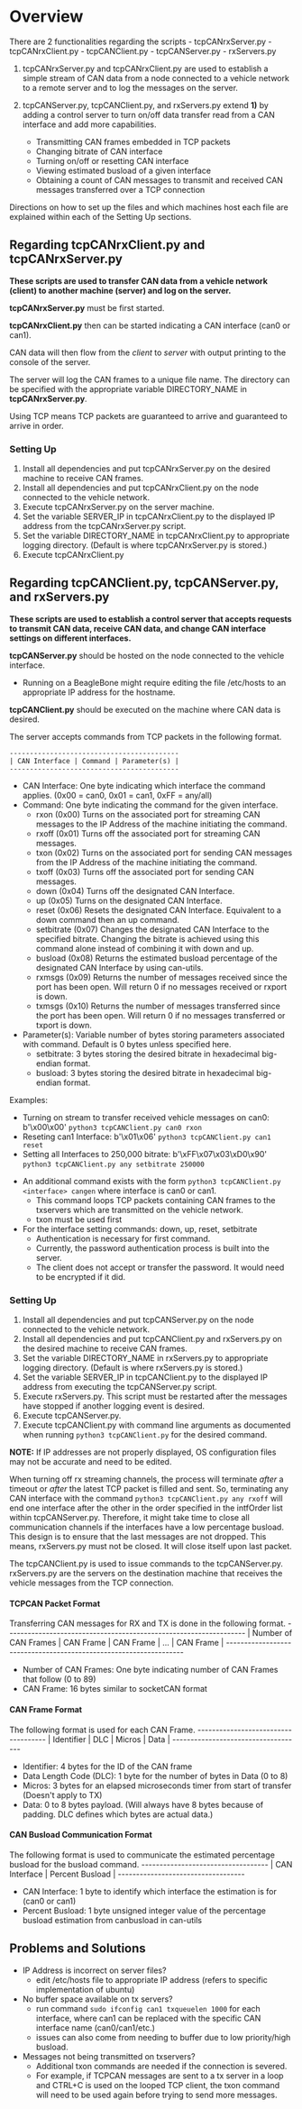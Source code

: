 # Overview

There are 2 functionalities regarding the scripts
    - tcpCANrxServer.py
    - tcpCANrxClient.py
    - tcpCANClient.py
    - tcpCANServer.py
    - rxServers.py
1) tcpCANrxServer.py and tcpCANrxClient.py are used to establish a simple stream of CAN data from a node connected to a vehicle network to a remote server and to log the messages on the server.

2) tcpCANServer.py, tcpCANClient.py, and rxServers.py extend **1)** by adding a control server to turn on/off data transfer read from a CAN interface and add more capabilities.
    - Transmitting CAN frames embedded in TCP packets
    - Changing bitrate of CAN interface
    - Turning on/off or resetting CAN interface
    - Viewing estimated busload of a given interface
    - Obtaining a count of CAN messages to transmit and received CAN messages transferred over a TCP connection

Directions on how to set up the files and which machines host each file are explained within each of the Setting Up sections.

## Regarding tcpCANrxClient.py and tcpCANrxServer.py

**These scripts are used to transfer CAN data from a vehicle network (client) to another machine (server) and log on the server.**

**tcpCANrxServer.py** must be first started.

**tcpCANrxClient.py** then can be started indicating a CAN interface (can0 or can1).

CAN data will then flow from the *client* to *server* with output printing to the console of the server.

The server will log the CAN frames to a unique file name. The directory can be specified with the appropriate variable DIRECTORY_NAME in **tcpCANrxServer.py**.

Using TCP means TCP packets are guaranteed to arrive and guaranteed to arrive in order.

### Setting Up

1. Install all dependencies and put tcpCANrxServer.py on the desired machine to receive CAN frames.
2. Install all dependencies and put tcpCANrxClient.py on the node connected to the vehicle network.
3. Execute tcpCANrxServer.py on the server machine.
4. Set the variable SERVER_IP in tcpCANrxClient.py to the displayed IP address from the tcpCANrxServer.py script.
5. Set the variable DIRECTORY_NAME in tcpCANrxClient.py to appropriate logging directory. (Default is where tcpCANrxServer.py is stored.)
6. Execute tcpCANrxClient.py

## Regarding tcpCANClient.py, tcpCANServer.py, and rxServers.py

**These scripts are used to establish a control server that accepts requests to transmit CAN data, receive CAN data, and change CAN interface settings on different interfaces.**

**tcpCANServer.py** should be hosted on the node connected to the vehicle interface.
- Running on a BeagleBone might require editing the file /etc/hosts to an appropriate IP address for the hostname.

**tcpCANClient.py** should be executed on the machine where CAN data is desired.

The server accepts commands from TCP packets in the following format.

    ------------------------------------------
    | CAN Interface | Command | Parameter(s) |
    ------------------------------------------

* CAN Interface: One byte indicating which interface the command applies. (0x00 = can0, 0x01 = can1, 0xFF = any/all)
* Command: One byte indicating the command for the given interface.
    - rxon  (0x00) Turns on the associated port for streaming CAN messages to the IP Address of the machine initiating the command.
    - rxoff (0x01) Turns off the associated port for streaming CAN messages.
    - txon (0x02) Turns on the associated port for sending CAN messages from the IP Address of the machine initiating the command.
    - txoff (0x03) Turns off the associated port for sending CAN messages.
    - down (0x04) Turns off the designated CAN Interface.
    - up (0x05) Turns on the designated CAN Interface.
    - reset (0x06) Resets the designated CAN Interface. Equivalent to a down command then an up command.
    - setbitrate (0x07) Changes the designated CAN Interface to the specified bitrate. Changing the bitrate is achieved using this command alone instead of combining it with down and up.
    - busload (0x08) Returns the estimated busload percentage of the designated CAN Interface by using can-utils.
    - rxmsgs (0x09) Returns the number of messages received since the port has been open. Will return 0 if no messages received or rxport is down.
    - txmsgs (0x10) Returns the number of messages transferred since the port has been open. Will return 0 if no messages transferred or txport is down.
* Parameter(s): Variable number of bytes storing parameters associated with command. Default is 0 bytes unless specified here.
    - setbitrate: 3 bytes storing the desired bitrate in hexadecimal big-endian format.
    - busload: 3 bytes storing the desired bitrate in hexadecimal big-endian format.

Examples:
- Turning on stream to transfer received vehicle messages on can0: b'\x00\x00' `python3 tcpCANClient.py can0 rxon`
- Reseting can1 Interface: b'\x01\x06' `python3 tcpCANClient.py can1 reset`
- Setting all Interfaces to 250,000 bitrate: b'\xFF\x07\x03\xD0\x90' `python3 tcpCANClient.py any setbitrate 250000`

* An additional command exists with the form `python3 tcpCANClient.py <interface> cangen` where interface is can0 or can1.
	- This command loops TCP packets containing CAN frames to the txservers which are transmitted on the vehicle network.
	- txon must be used first
* For the interface setting commands: down, up, reset, setbitrate
    - Authentication is necessary for first command.
    - Currently, the password authentication process is built into the server.
    - The client does not accept or transfer the password. It would need to be encrypted if it did.

### Setting Up

1. Install all dependencies and put tcpCANServer.py on the node connected to the vehicle network.
2. Install all dependencies and put tcpCANClient.py and rxServers.py on the desired machine to receive CAN frames.
3. Set the variable DIRECTORY_NAME in rxServers.py to appropriate logging directory. (Default is where rxServers.py is stored.)
4. Set the variable SERVER_IP in tcpCANClient.py to the displayed IP address from executing the tcpCANServer.py script.
5. Execute rxServers.py. This script must be restarted after the messages have stopped if another logging event is desired.
6. Execute tcpCANServer.py.
7. Execute tcpCANClient.py with command line arguments as documented when running `python3 tcpCANClient.py` for the desired command.

**NOTE:** If IP addresses are not properly displayed, OS configuration files may not be accurate and need to be edited.

When turning off rx streaming channels, the process will terminate *after* a timeout or *after* the latest TCP packet is filled and sent.
So, terminating any CAN interface with the command `python3 tcpCANClient.py any rxoff` will end one interface after the other in the order specified in the intfOrder list within tcpCANServer.py.
Therefore, it might take time to close all communication channels if the interfaces have a low percentage busload.
This design is to ensure that the last messages are not dropped. This means, rxServers.py must not be closed. It will close itself upon last packet.

The tcpCANClient.py is used to issue commands to the tcpCANServer.py. rxServers.py are the servers on the destination machine that receives the vehicle messages from the TCP connection.

#### TCPCAN Packet Format
Transferring CAN messages for RX and TX is done in the following format.
    ------------------------------------------------------------------
    | Number of CAN Frames | CAN Frame | CAN Frame | ... | CAN Frame |
    ------------------------------------------------------------------

* Number of CAN Frames: One byte indicating number of CAN Frames that follow (0 to 89)
* CAN Frame: 16 bytes similar to socketCAN format

#### CAN Frame Format
The following format is used for each CAN Frame.
    ------------------------------------
    | Identifier | DLC | Micros | Data |
    ------------------------------------
- Identifier: 4 bytes for the ID of the CAN frame
- Data Length Code (DLC): 1 byte for the number of bytes in Data (0 to 8)
- Micros: 3 bytes for an elapsed microseconds timer from start of transfer (Doesn't apply to TX)
- Data: 0 to 8 bytes payload. (Will always have 8 bytes because of padding. DLC defines which bytes are actual data.)

#### CAN Busload Communication Format
The following format is used to communicate the estimated percentage busload for the busload command.
    -----------------------------------
    | CAN Interface | Percent Busload |
    -----------------------------------
- CAN Interface: 1 byte to identify which interface the estimation is for (can0 or can1)
- Percent Busload: 1 byte unsigned integer value of the percentage busload estimation from canbusload in can-utils

## Problems and Solutions

* IP Address is incorrect on server files?
    - edit /etc/hosts file to appropriate IP address (refers to specific implementation of ubuntu)
* No buffer space available on tx servers?
    - run command `sudo ifconfig can1 txqueuelen 1000` for each interface, where can1 can be replaced with the specific CAN interface name (can0/can1/etc.)
    - issues can also come from needing to buffer due to low priority/high busload.
* Messages not being transmitted on txservers?
    - Additional txon commands are needed if the connection is severed.
    - For example, if TCPCAN messages are sent to a tx server in a loop and CTRL+C is used on the looped TCP client, the txon command will need to be used again before trying to send more messages.